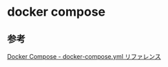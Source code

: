 # docker compose

## 参考

[Docker Compose - docker-compose.yml リファレンス][*1]

[*1]:http://qiita.com/zembutsu/items/9e9d80e05e36e882caaa